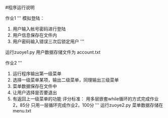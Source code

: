 #程序运行说明

作业1
'''
模拟登陆：
1. 用户输入帐号密码进行登陆
2. 用户信息保存在文件内
3. 用户密码输入错误三次后锁定用户
'''

运行zuoye1.py
用户数据存储文件为 account.txt




作业2
'''
1. 运行程序输出第一级菜单
2. 选择一级菜单某项，输出二级菜单，同理输出三级菜单
3. 菜单数据保存在文件中
4. 让用户选择是否要退出
5. 有返回上一级菜单的功能
评分标准：
用多层嵌套while循环的方式完成作业2，85分
只用一层循环完成作业2，100分
'''
运行zuoye2.py
菜单数据存储在menu.txt

